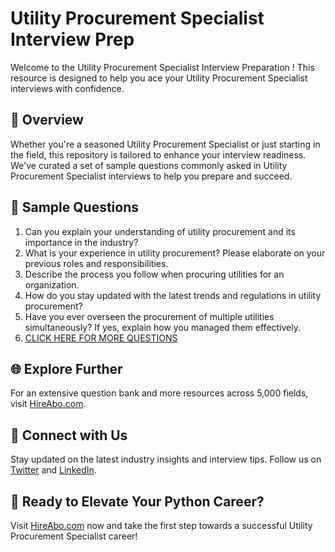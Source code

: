 # Utility Procurement Specialist Interview Prep

Welcome to the Utility Procurement Specialist Interview Preparation ! This resource is designed to help you ace your Utility Procurement Specialist interviews with confidence.

## 🚀 Overview

Whether you're a seasoned Utility Procurement Specialist or just starting in the field, this repository is tailored to enhance your interview readiness. We've curated a set of sample questions commonly asked in Utility Procurement Specialist interviews to help you prepare and succeed.

## 📝 Sample Questions

1. Can you explain your understanding of utility procurement and its importance in the industry?
2. What is your experience in utility procurement? Please elaborate on your previous roles and responsibilities.
3. Describe the process you follow when procuring utilities for an organization.
4. How do you stay updated with the latest trends and regulations in utility procurement?
5. Have you ever overseen the procurement of multiple utilities simultaneously? If yes, explain how you managed them effectively.
6. [CLICK HERE FOR MORE QUESTIONS](https://hireabo.com/job/20_2_23/Utility%20Procurement%20Specialist)

## 🌐 Explore Further

For an extensive question bank and more resources across 5,000 fields, visit [HireAbo.com](https://www.hireabo.com).

## 📱 Connect with Us

Stay updated on the latest industry insights and interview tips. Follow us on [Twitter](https://twitter.com/hireabo) and [LinkedIn](https://www.linkedin.com/in/hire-abo-3609972a8/).

## 🚀 Ready to Elevate Your Python Career?

Visit [HireAbo.com](https://www.hireabo.com) now and take the first step towards a successful Utility Procurement Specialist career!